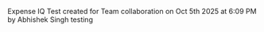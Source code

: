 Expense IQ Test created for Team collaboration on Oct 5th 2025 at 6:09 PM by Abhishek Singh  testing 
